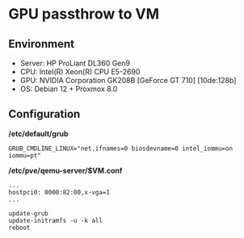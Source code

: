 # GPU passthrow to VM

## Environment
  * Server: HP ProLiant DL360 Gen9
  * CPU: Intel(R) Xeon(R) CPU E5-2690
  * GPU: NVIDIA Corporation GK208B [GeForce GT 710] [10de:128b]
  * OS: Debian 12 + Proxmox 8.0

## Configuration

**/etc/default/grub**
```
GRUB_CMDLINE_LINUX="net.ifnames=0 biosdevname=0 intel_iommu=on iommu=pt"
```

**/etc/pve/qemu-server/$VM.conf**
```
...
hostpci0: 0000:82:00,x-vga=1
...
```

```shell
update-grub
update-initramfs -u -k all
reboot
```
